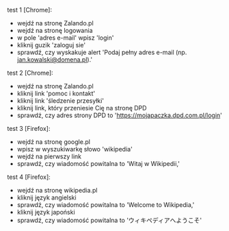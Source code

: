 test 1 [Chrome]:
- wejdź na stronę Zalando.pl
- wejdź na stronę logowania
- w pole 'adres e-mail' wpisz 'login'
- kliknij guzik 'zaloguj sie'
- sprawdź, czy wyskakuje alert 'Podaj pełny adres e-mail (np. jan.kowalski@domena.pl).'


test 2 [Chrome]:
- wejdź na stronę Zalando.pl
- kliknij link 'pomoc i kontakt'
- kliknij link 'śledzenie przesyłki'
- kliknij link, który przeniesie Cię na stronę DPD
- sprawdź, czy adres strony DPD to 'https://mojapaczka.dpd.com.pl/login'


test 3 [Firefox]:
- wejdź na stronę google.pl
- wpisz w wyszukiwarkę słowo 'wikipedia'
- wejdź na pierwszy link
- sprawdź, czy wiadomość powitalna to 'Witaj w Wikipedii,'


test 4 [Firefox]:
- wejdź na stronę wikipedia.pl
- kliknij język angielski
- sprawdź, czy wiadomość powitalna to 'Welcome to Wikipedia,'
- kliknij język japoński
- sprawdź, czy wiadomość powitalna to 'ウィキペディアへようこそ'
